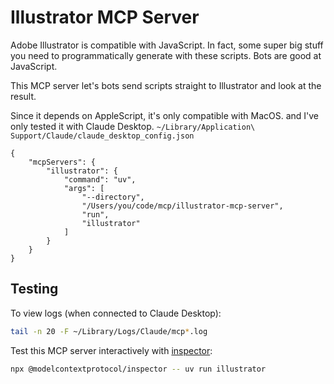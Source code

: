 # Illustrator MCP Server
Adobe Illustrator is compatible with JavaScript. In fact, some super big stuff you need to programmatically generate with these scripts. Bots are good at JavaScript.

This MCP server let's bots send scripts straight to Illustrator and look at the result.

Since it depends on AppleScript, it's only compatible with MacOS. and I've only tested it with Claude Desktop.
`~/Library/Application\ Support/Claude/claude_desktop_config.json`

```
{
    "mcpServers": {
        "illustrator": {
            "command": "uv",
            "args": [
                "--directory",
                "/Users/you/code/mcp/illustrator-mcp-server",
                "run",
                "illustrator"
            ]
        }
    }
}
```

## Testing

To view logs (when connected to Claude Desktop):

```bash
tail -n 20 -F ~/Library/Logs/Claude/mcp*.log
```

Test this MCP server interactively with [inspector](https://github.com/modelcontextprotocol/inspector):

```bash
npx @modelcontextprotocol/inspector -- uv run illustrator
```

